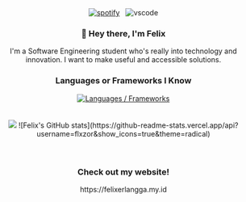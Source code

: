 <div align="center">
  <a
    href="https://api.statusbadges.me/openspotify/773044016023076865"
    target="_blank"
    rel="noopener"
    ><img
      src="https://api.statusbadges.me/badge/spotify/773044016023076865?style=for-the-badge&labelColor=%23000000&color=%230066bb"
      alt="spotify"
  /></a>
  &nbsp;
  <img src="https://api.statusbadges.me/badge/vscode/773044016023076865?style=for-the-badge&labelColor=%23000000&color=%230066bb" alt="vscode">
</div>
<div align="center">
    <h3>👋 Hey there, I'm Felix</h3>
    I'm a Software Engineering student who's really into technology and innovation. I want to make useful and accessible solutions.
    <h3>Languages or Frameworks I Know</h3>
    <a href="https://skillicons.dev">
        <img alt="Languages / Frameworks" src="https://skillicons.dev/icons?i=html,css,js,react,nextjs,tailwind,py,dart,flutter,java,ts&perline=6">
    </a>
</div>

<br/>
<br/>
<div align="center">
  <a href="https://discord.com/users/773044016023076865"><img src="https://lanyard.cnrad.dev/api/773044016023076865?showDisplayName=true&bg=000000" /></a>
  ![Felix's GitHub stats](https://github-readme-stats.vercel.app/api?username=flxzor&show_icons=true&theme=radical)
</div>
<br>
<br/>
<div align="center">
  <h3>Check out my website!</h3>
  <p>https://felixerlangga.my.id</p>
</div>
  
